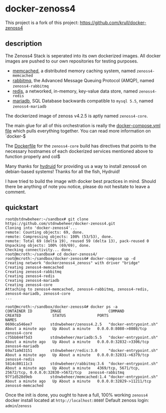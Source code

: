 # docker-zenoss4
This project is a fork of this project: https://github.com/krull/docker-zenoss4

## description
The Zenoss4 Stack is seperated into its own dockerized images. All docker images are pushed to our own repositories for testing purposes.

* [memcached](https://cloud.docker.com/repository/docker/stdnwbeheer/memcached/), a distributed memory caching system, named `zenoss4-memcached`
* [rabbitmq](https://cloud.docker.com/repository/docker/stdnwbeheer/rabbitmq/), the Advanced Message Queuing Protocol (AMQP), named `zenoss4-rabbitmq`
* [redis](https://cloud.docker.com/repository/docker/stdnwbeheer/redis/), a networked, in-memory, key-value data store, named `zenoss4-redis`
* [mariadb](https://cloud.docker.com/repository/docker/stdnwbeheer/mariadb/), SQL Database backwards compatible to `mysql 5.5`, named `zenoss4-mariadb`

The dockerized image of zenoss v4.2.5 is aptly named `zenoss4-core`.

The main glue for all of this orchestration is really the [docker-compose.yml file](https://github.com/stdnwbeheer/docker-zenoss4/blob/master/docker-compose.yml) which pulls everything together. You can read more information on `docker-$

The [Dockerfile](https://github.com/krull/docker-zenoss4/blob/master/Dockerfile) for the `zenoss4-core` build has directives that points to the necessary hostnames of each dockerized services mentioned above to function properly and col$

Many thanks for [hydruid](https://github.com/hydruid/zenoss/) for providing us a way to install zenoss4 on debian-based systems! Thanks for all the fish, Hydruid!

I have tried to build the image with docker best practices in mind. Should there be anything of note you notice, please do not hesitate to leave a comment.

## quickstart
```
root@stdnwbeheer:~/sandbox# git clone https://github.com/stdnwbeheer/docker-zenoss4.git
Cloning into 'docker-zenoss4'...
remote: Counting objects: 69, done.
remote: Compressing objects: 100% (53/53), done.
remote: Total 69 (delta 19), reused 59 (delta 13), pack-reused 0
Unpacking objects: 100% (69/69), done.
Checking connectivity... done.
root@mcroth:~/sandbox# cd docker-zenoss4/
root@mcroth:~/sandbox/docker-zenoss4# docker-compose up -d
Creating network "dockerzenoss4_zenoss" with driver "bridge"
Creating zenoss4-memcached
Creating zenoss4-rabbitmq
Creating zenoss4-redis
Creating zenoss4-mariadb
Creating zenoss4-core
Attaching to zenoss4-memcached, zenoss4-rabbitmq, zenoss4-redis, zenoss4-mariadb, zenoss4-core
...

root@mcroth:~/sandbox/docker-zenoss4# docker ps -a
CONTAINER ID        IMAGE                     COMMAND                  CREATED              STATUS              PORTS                                                    NAMES
0690ca546ee7        stdnwbeheer/zenoss4.2.5   "docker-entrypoint.sh"   About a minute ago   Up About a minute   0.0.0.0:8080->8080/tcp                                   zenoss4-core
c75bb844f5d3        stdnwbeheer/mariadb:5.5   "docker-entrypoint.sh"   About a minute ago   Up About a minute   0.0.0.0:32832->3306/tcp                                  zenoss4-mariadb
69a71a9d3151        stdnwbeheer/redis:3.0     "docker-entrypoint.sh"   About a minute ago   Up About a minute   0.0.0.0:32831->6379/tcp                                  zenoss4-redis
5814c80111c3        stdnwbeheer/rabbitmq:3.6  "docker-entrypoint.sh"   About a minute ago   Up About a minute   4369/tcp, 5671/tcp, 25672/tcp, 0.0.0.0:32830->5672/tcp   zenoss4-rabbitmq
97f1d528d9eb        stdnwbeheer/memcached:1.4 "docker-entrypoint.sh"   About a minute ago   Up About a minute   0.0.0.0:32829->11211/tcp                                 zenoss4-memcached
```

Once the init is done, you ought to have a full, 100% working `zenoss4` docker install located at `http://localhost:8080`! Default zenoss login: `admin`/`zenoss`
